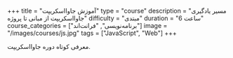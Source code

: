 +++
title = "آموزش جاوااسکریپت"
type = "course"
description = "مسیر یادگیری جاوااسکریپت از مبانی تا پروژه"
difficulty = "مبتدی"
duration = "6 ساعت"
course_categories = ["برنامه‌نویسی", "فرانت‌اند"]
image = "/images/courses/js.jpg"
tags = ["JavaScript", "Web"]
+++

معرفی کوتاه دوره جاوااسکریپت.
